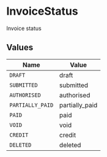 # InvoiceStatus

Invoice status


## Values

| Name             | Value            |
| ---------------- | ---------------- |
| `DRAFT`          | draft            |
| `SUBMITTED`      | submitted        |
| `AUTHORISED`     | authorised       |
| `PARTIALLY_PAID` | partially_paid   |
| `PAID`           | paid             |
| `VOID`           | void             |
| `CREDIT`         | credit           |
| `DELETED`        | deleted          |